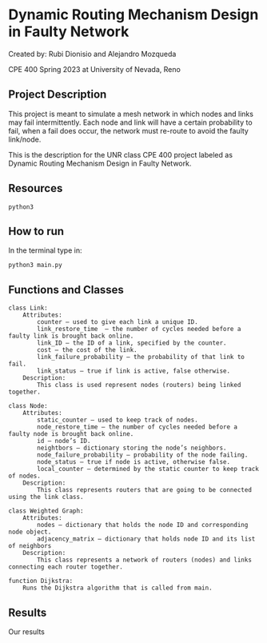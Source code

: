 # Dynamic Routing Mechanism Design in Faulty Network

Created by: Rubi Dionisio and Alejandro Mozqueda

CPE 400 Spring 2023 at University of Nevada, Reno

## Project Description

This project is meant to simulate a mesh network in which nodes and links may fail intermittently. Each node and link will have a certain probability to fail, when a fail does occur, the network must re-route to avoid the faulty link/node.

This is the description for the UNR class CPE 400 project labeled as Dynamic Routing Mechanism Design in Faulty Network.

## Resources

``` 
python3
```

## How to run

In the terminal type in:

```
python3 main.py
```

## Functions and Classes

```
class Link:
    Attributes:
        counter – used to give each link a unique ID.
        link_restore_time  – the number of cycles needed before a faulty link is brought back online. 
        link_ID – the ID of a link, specified by the counter.
        cost – the cost of the link.
        link_failure_probability – the probability of that link to fail.
        link_status – true if link is active, false otherwise.
    Description:
        This class is used represent nodes (routers) being linked together.
```

```
class Node:
    Attributes:
        static_counter – used to keep track of nodes.
        node_restore_time – the number of cycles needed before a faulty node is brought back online.
        id – node’s ID.
        neightbors – dictionary storing the node’s neighbors.
        node_failure_probability – probability of the node failing.
        node_status – true if node is active, otherwise false.
        local_counter – determined by the static counter to keep track of nodes.
    Description:
        This class represents routers that are going to be connected using the link class.
```

```
class Weighted Graph:
    Attributes:
        nodes – dictionary that holds the node ID and corresponding node object.
        adjacency_matrix – dictionary that holds node ID and its list of neighbors
    Description:
        This class represents a network of routers (nodes) and links connecting each router together.
```
```
function Dijkstra:
    Runs the Dijkstra algorithm that is called from main.
```

## Results

Our results